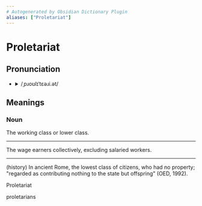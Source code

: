 ```yaml
---
# Autogenerated by Obsidian Dictionary Plugin
aliases: ["Proletariat"]
---
```


# Proletariat

## Pronunciation

- <details><summary>/ˌpɹoʊlɪˈtɛəɹi.ət/</summary><audio controls><source src="https://api.dictionaryapi.dev/media/pronunciations/en/proletariat-us.mp3"></audio></details>

## Meanings

### Noun

The working class or lower class.

---

The wage earners collectively, excluding salaried workers.

---

(history) In ancient Rome, the lowest class of citizens, who had no property; "regarded as contributing nothing to the state but offspring" (OED, 1992).




Proletariat

proletarians